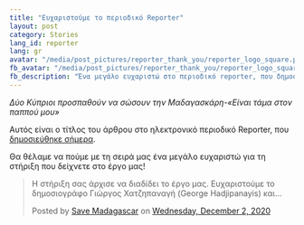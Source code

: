 ```yaml
---
title: "Ευχαριστούμε το περιοδικό Reporter"
layout: post
category: Stories
lang_id: reporter
lang: gr
avatar: "/media/post_pictures/reporter_thank_you/reporter_logo_square.png"
fb_avatar: "/media/post_pictures/reporter_thank_you/reporter_logo_square.png"
fb_description: "Ένα μεγάλο ευχαριστώ στο περιοδικό reporter, που δημοσίευσε την ιστορία μας!"
---
```


*Δύο Κύπριοι προσπαθούν να σώσουν την Μαδαγασκάρη-«Είναι τάμα στον παππού μου»*

Αυτός είναι ο τίτλος του άρθρου στο ηλεκτρονικό περιοδικό Reporter, που <a href="https://www.reporter.com.cy/local-news/article/751980/dyo-kyprioi-prospathoyn-na-sosoyn-tin-madagskari-einai-tama-ston-pappoy-moy?fbclid=IwAR3nwomYZcNE4_EmRpbHZrS-BW5DN_t-lMViDBCdHO68jS2ZmmwOieyZ6Zo">δημοσιεύθηκε σήμερα</a>.

Θα θέλαμε να πούμε με τη σειρά μας ένα μεγάλο ευχαριστώ για τη στήριξη που δείχνετε στο έργο μας!

<div class="fb-post" data-href="https://www.facebook.com/smsavemadagascar/posts/110197540927505" data-show-text="true" data-width=""><blockquote cite="https://www.facebook.com/smsavemadagascar/posts/110197540927505" class="fb-xfbml-parse-ignore"><p>Η στήριξη σας άρχισε να διαδίδει το έργο μας. Ευχαριστούμε το δημοσιογράφο Γιώργος Χατζηπαναγή (George Hadjipanayis) και...</p>Posted by <a href="https://www.facebook.com/smsavemadagascar/">Save Madagascar</a> on&nbsp;<a href="https://www.facebook.com/smsavemadagascar/posts/110197540927505">Wednesday, December 2, 2020</a></blockquote></div>
